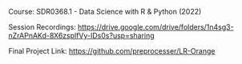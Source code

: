 Course:
SDR0368.1 - Data Science with R & Python (2022)


Session Recordings:
https://drive.google.com/drive/folders/1n4sg3-nZrAPnAKd-8X6zsplfVy-IDs0s?usp=sharing


Final Project Link:
https://github.com/preprocesser/LR-Orange